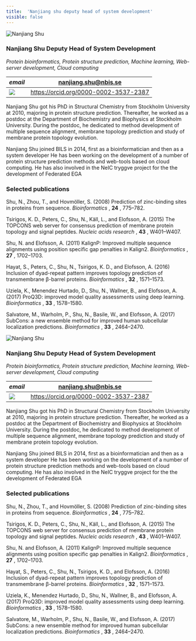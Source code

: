```yaml
---
title:  'Nanjiang shu deputy head of system development'
visible: false
---
```

    

![Nanjiang Shu](/assets/img/staff/nanjiang-shu.jpg)

###  Nanjiang Shu Deputy Head of System Development

_Protein bioinformatics, Protein structure prediction, Machine learning, Web-server development, Cloud computing_

_email_|  nanjiang.shu@nbis.se  
---|---  
![](/assets/img/orcid_24x24_bw.png)| <https://orcid.org/0000-0002-3537-2387>  
  


Nanjiang Shu got his PhD in Structural Chemistry from Stockholm University at 2010, majoring in protein structure prediction. Thereafter, he worked as a postdoc at the Department of Biochemistry and Biophysics at Stockholm University. During the postdoc, he dedicated to method development of multiple sequence alignment, membrane topology prediction and study of membrane protein topology evolution.

Nanjiang Shu joined BILS in 2014, first as a bioinformatician and then as a system developer He has been working on the development of a number of protein structure prediction methods and web-tools based on cloud computing. He has also involved in the NeIC tryggve project for the the development of Federated EGA

###  Selected publications 

Shu, N., Zhou, T., and Hovmöller, S. (2008) Prediction of zinc-binding sites in proteins from sequence. _Bioinformatics_ , **24** , 775–782.  
  
Tsirigos, K. D., Peters, C., Shu, N., Käll, L., and Elofsson, A. (2015) The TOPCONS web server for consensus prediction of membrane protein topology and signal peptides. _Nucleic acids research_ , **43** , W401–W407.  
  
Shu, N. and Elofsson, A. (2011) KalignP: Improved multiple sequence alignments using position specific gap penalties in Kalign2. _Bioinformatics_ , **27** , 1702–1703.  
  
Hayat, S., Peters, C., Shu, N., Tsirigos, K. D., and Elofsson, A. (2016) Inclusion of dyad-repeat pattern improves topology prediction of transmembrane β-barrel proteins. _Bioinformatics_ , **32** , 1571–1573.  
  
Uziela, K., Menendez Hurtado, D., Shu, N., Wallner, B., and Elofsson, A. (2017) ProQ3D: improved model quality assessments using deep learning. _Bioinformatics_ , **33** , 1578–1580.  
  
Salvatore, M., Warholm, P., Shu, N., Basile, W., and Elofsson, A. (2017) SubCons: a new ensemble method for improved human subcellular localization predictions. _Bioinformatics_ , **33** , 2464–2470. 

![Nanjiang Shu](/assets/img/staff/nanjiang-shu.jpg)

###  Nanjiang Shu Deputy Head of System Development

_Protein bioinformatics, Protein structure prediction, Machine learning, Web-server development, Cloud computing_

_email_|  nanjiang.shu@nbis.se  
---|---  
![](/assets/img/orcid_24x24_bw.png)| <https://orcid.org/0000-0002-3537-2387>  
  


Nanjiang Shu got his PhD in Structural Chemistry from Stockholm University at 2010, majoring in protein structure prediction. Thereafter, he worked as a postdoc at the Department of Biochemistry and Biophysics at Stockholm University. During the postdoc, he dedicated to method development of multiple sequence alignment, membrane topology prediction and study of membrane protein topology evolution.

Nanjiang Shu joined BILS in 2014, first as a bioinformatician and then as a system developer He has been working on the development of a number of protein structure prediction methods and web-tools based on cloud computing. He has also involved in the NeIC tryggve project for the the development of Federated EGA

###  Selected publications 

Shu, N., Zhou, T., and Hovmöller, S. (2008) Prediction of zinc-binding sites in proteins from sequence. _Bioinformatics_ , **24** , 775–782.  
  
Tsirigos, K. D., Peters, C., Shu, N., Käll, L., and Elofsson, A. (2015) The TOPCONS web server for consensus prediction of membrane protein topology and signal peptides. _Nucleic acids research_ , **43** , W401–W407.  
  
Shu, N. and Elofsson, A. (2011) KalignP: Improved multiple sequence alignments using position specific gap penalties in Kalign2. _Bioinformatics_ , **27** , 1702–1703.  
  
Hayat, S., Peters, C., Shu, N., Tsirigos, K. D., and Elofsson, A. (2016) Inclusion of dyad-repeat pattern improves topology prediction of transmembrane β-barrel proteins. _Bioinformatics_ , **32** , 1571–1573.  
  
Uziela, K., Menendez Hurtado, D., Shu, N., Wallner, B., and Elofsson, A. (2017) ProQ3D: improved model quality assessments using deep learning. _Bioinformatics_ , **33** , 1578–1580.  
  
Salvatore, M., Warholm, P., Shu, N., Basile, W., and Elofsson, A. (2017) SubCons: a new ensemble method for improved human subcellular localization predictions. _Bioinformatics_ , **33** , 2464–2470. 
